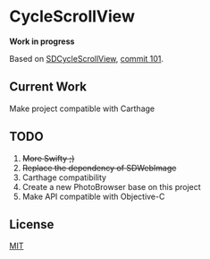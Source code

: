 # CycleScrollView

**Work in progress**

Based on [SDCycleScrollView](https://github.com/gsdios/SDCycleScrollView), [commit 101](https://github.com/gsdios/SDCycleScrollView/tree/83e6de02cdccb4bd144b3fb2eaf74b79b1d9a9e2).

## Current Work

Make project compatible with Carthage

## TODO

1. <del>More Swifty ;) </del>
2. <del>Replace the dependency of SDWebImage</del>
3. Carthage compatibility
4. Create a new PhotoBrowser base on this project
5. Make API compatible with Objective-C

## License

[MIT](LICENSE)
